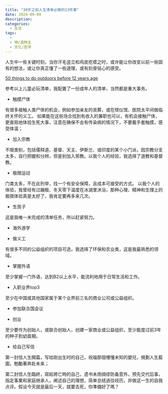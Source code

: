 ```yaml
---
title: "30岁之前人生清单必做的13件事"
date: 2024-09-09
description: 
categories:
  - 生活
tags:
  - 
  - 神/造物主
  - 文化/哲学
---
```


人生中一些关键时刻，当你汗毛竖立和鸡皮疙瘩之时，或许能让你改变以前一些固有的想法，或让你真正懂了一些道理，或有刻骨铭心的感受。

[50 things to do outdoors before 12 years age](https://www.nationaltrust.org.uk/visit/50-things)

参考以上儿童必玩清单，我配置了一份成年人的清单，当然都是重大事务。

- 触摸尸体

有很多接触人类尸体的机会，例如参加亲友的丧葬，或在殡仪馆、医院太平间做临终关怀的义工。
如果能在这些场合找到有收入的兼职也可以，有机会接触尸体，更直观地体验生死大事，注意在确保不会有传染病的情况下，不要戴手套触摸，感受体温；

- 加入宗教

不限类别，包括儒释道、基督、天主、伊斯兰、或印度的某个小门派，因宗教分支太多，自行把握和分辨，但是别加入邪教。以我个人的经验，我选择了道教和基督教。

- 极限运动

门类太多，不在此列举，找一个有安全保障，且成本可接受的方式。
以我个人的体验，我曾经有过蹦极、冬天零下温度在冰湖里沐浴，那种心理、精神和生理上的极限体验真是太好了，我肯定要再多来几次。

- 生孩子

这是我唯一未完成的清单任务，所以赶紧努力。

- 海外游学

- 做义工

有很多不同的公益组织的项目可选，我选择了环保和农业类，这是我最熟悉的领域。

- 掌握外语

至少掌握一门外语，达到B2以上水平，能流利地用于日常生活和工作。

- 入职业界top3

至少在中国或其他国家属于某个业界前三名的商业公司或公益组织。

- 参加联合国会议

- 创业

至少要作为创始人，或联合创始人，创建一家商业或公益组织，至少能度过前3年的种子到幼苗期。

- 给自己写信

第一封信人生開篇，写给刚出生时的自己，祝福那個懵懂未知的嬰兒，規劃人生藍圖，勉勵著奔赴未来；

第二封信人生臨終，寫給將亡時的自己，遗书未雨绸缪防备意外，预先交代后事，指定事業和家庭继承人，阐述自己的理想，简单总结過往经历，并做这一生的自我点评。假设今天就是最后一天，就要去死，你準備好了嗎？

